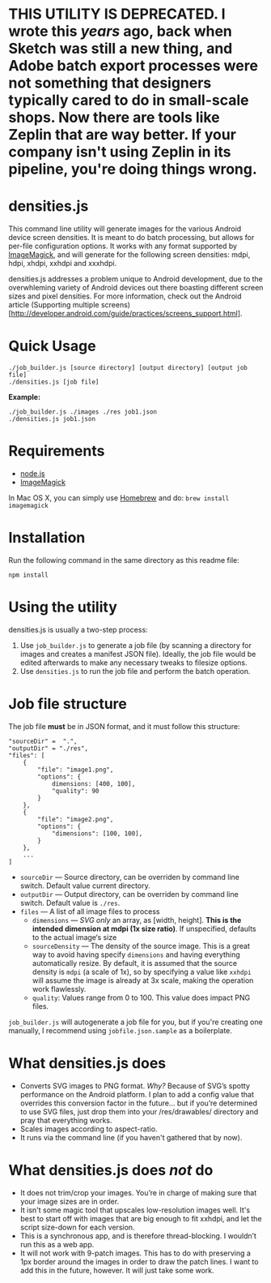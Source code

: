 # THIS UTILITY IS DEPRECATED.  I wrote this _years_ ago, back when Sketch was still a new thing, and Adobe batch export processes were not something that designers typically cared to do in small-scale shops.  Now there are tools like Zeplin that are way better. If your company isn't using Zeplin in its pipeline, you're doing things wrong.

# densities.js

This command line utility will generate images for the various Android device screen densities. It is meant to do batch processing, but allows for per-file configuration options.  It works with any format supported by [ImageMagick](http://www.imagemagick.org/script/formats.php), and will generate for the following screen densities: mdpi, hdpi, xhdpi, xxhdpi and xxxhdpi.

densities.js addresses a problem unique to Android development, due to the overwhleming variety of Android devices out there boasting different screen sizes and pixel densities.  For more information, check out the Android article (Supporting multiple screens)[http://developer.android.com/guide/practices/screens_support.html].

# Quick Usage

    ./job_builder.js [source directory] [output directory] [output job file]
    ./densities.js [job file]

**Example:**

    ./job_builder.js ./images ./res job1.json
    ./densities.js job1.json


# Requirements

- [node.js](http://nodejs.org/)
- [ImageMagick](http://www.imagemagick.org/)

In Mac OS X, you can simply use [Homebrew](http://mxcl.github.io/homebrew/) and do: `brew install imagemagick`

# Installation
Run the following command in the same directory as this readme file:

    npm install

# Using the utility
densities.js is usually a two-step process:

1. Use `job_builder.js` to generate a job file (by scanning a directory for images and creates a manifest JSON file).  Ideally, the job file would be edited afterwards to make any necessary tweaks to filesize options.
2. Use `densities.js` to run the job file and perform the batch operation.

# Job file structure

The job file **must** be in JSON format, and it must follow this structure:

    "sourceDir" =  ".",
    "outputDir" = "./res",
    "files": [
        {
            "file": "image1.png",
            "options": {
                dimensions: [400, 100],
                "quality": 90
            }
        },
        {
            "file": "image2.png",
            "options": {
                "dimensions": [100, 100],                
            }
        },
        ...    
    ]

- `sourceDir` — Source directory, can be overriden by command line switch. Default value current directory.
- `outputDir` — Output directory, can be overriden by command line switch. Default value is `./res`.
- `files` — A list of all image files to process
    - `dimensions` — *SVG only* an array, as [width, height]. **This is the intended dimension at mdpi (1x size ratio)**. If unspecified, defaults to the actual image‘s size
    - `sourceDensity` — The density of the source image. This is a great way to avoid having specify `dimensions` and having everything automatically resize.  By default, it is assumed that the source density is `mdpi` (a scale of 1x), so by specifying a value like `xxhdpi` will assume the image is already at 3x scale, making the operation work flawlessly.
    - `quality`: Values range from 0 to 100. This value does impact PNG files.

`job_builder.js` will autogenerate a job file for you, but if you're creating one manually, I recommend using `jobfile.json.sample` as a boilerplate.

# What densities.js does

* Converts SVG images to PNG format. *Why?* Because of SVG’s spotty performance on the Android platform.  I plan to add a config value that overrides this conversion factor in the future... but if you’re determined to use SVG files, just drop them into your /res/drawables/ directory and pray that everything works.
* Scales images according to aspect-ratio.
* It runs via the command line (if you haven't gathered that by now).

# What densities.js does *not* do

* It does not trim/crop your images. You’re in charge of making sure that your image sizes are in order.
* It isn't some magic tool that upscales low-resolution images well. It's best to start off with images that are big enough to fit xxhdpi, and let the script size-down for each version.
* This is a synchronous app, and is therefore thread-blocking. I wouldn’t run this as a web app.
* It will not work with 9-patch images. This has to do with preserving a 1px border around the images in order to draw the patch lines. I want to add this in the future, however. It will just take some work.
